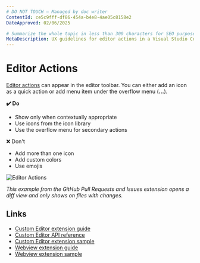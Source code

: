 ```yaml
---
# DO NOT TOUCH — Managed by doc writer
ContentId: ce5c9fff-df86-454a-b4e8-4ae05c8158e2
DateApproved: 02/06/2025

# Summarize the whole topic in less than 300 characters for SEO purpose
MetaDescription: UX guidelines for editor actions in a Visual Studio Code extension.
---
```


# Editor Actions

[Editor actions](/api/references/contribution-points#contributes.commands) can appear in the editor toolbar. You can either add an icon as a quick action or add menu item under the overflow menu (**...**).

**✔️ Do**

* Show only when contextually appropriate
* Use icons from the icon library
* Use the overflow menu for secondary actions

❌ Don't

* Add more than one icon
* Add custom colors
* Use emojis

![Editor Actions](images/examples/editor-actions.png)

*This example from the GitHub Pull Requests and Issues extension opens a diff view and only shows on files with changes.*

## Links

* [Custom Editor extension guide](/api/extension-guides/custom-editors)
* [Custom Editor API reference](/api/references/contribution-points#contributes.customEditors)
* [Custom Editor extension sample](https://github.com/microsoft/vscode-extension-samples/tree/main/custom-editor-sample)
* [Webview extension guide](/api/extension-guides/webview)
* [Webview extension sample](https://github.com/microsoft/vscode-extension-samples/blob/main/webview-sample)
